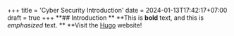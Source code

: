 +++
title = 'Cyber Security Introduction'
date = 2024-01-13T17:42:17+07:00
draft = true
+++
**## Introduction
**
**This is **bold** text, and this is *emphasized* text.
**
**Visit the [Hugo](https://gohugo.io) website!

